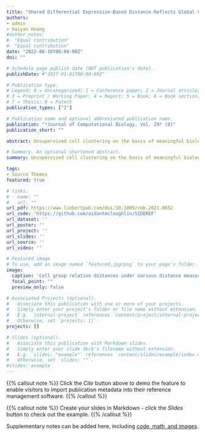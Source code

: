 ```yaml
---
title: "Shared Differential Expression-Based Distance Reflects Global Cell Type Relationships in Single-Cell RNA Sequencing Data"
authors:
- admin
- Haiyan Huang
#author_notes:
#- "Equal contribution"
#- "Equal contribution"
date: "2022-08-10T00:00:00Z"
doi: ""

# Schedule page publish date (NOT publication's date).
publishDate: #"2017-01-01T00:00:00Z"

# Publication type.
# Legend: 0 = Uncategorized; 1 = Conference paper; 2 = Journal article;
# 3 = Preprint / Working Paper; 4 = Report; 5 = Book; 6 = Book section;
# 7 = Thesis; 8 = Patent
publication_types: ["2"]

# Publication name and optional abbreviated publication name.
publication: "*Journal of Computational Biology, Vol. 29* (8)"
publication_short: ""

abstract: Unsupervised cell clustering on the basis of meaningful biological variation in single-cell RNA sequencing (scRNA seq) data has received significant attention, as it assists with ontological subpopulation identification among the data. A key step in the clustering process is to compute distances between the cells under a specified distance measure. Although particular distance measures may successfully separate cells into biologically relevant clusters, they may fail to retain global structure of the data, such as relative similarity between the cell clusters. In this article, we modify a biologically motivated distance measure, SIDEseq, for use of aggregate comparisons of cell types in large single-cell assays, and demonstrate that, across simulated and real scRNA seq data, the distance matrix more consistently retains global cell type relationships than commonly used distance measures for scRNA seq clustering. We call the modified distance measure “SIDEREF.” We explore spectral dimension reduction of the SIDEREF distance matrix as a means of noise filtering, similar to principal components analysis applied directly to expression data. We utilize a summary measure of relative cell type distances to better display the cell group relationships. SIDEREF visualizations more consistently reflect global structures in the data than other commonly considered distance measures. We utilize relative cell type distances and the SIDEREF distance measure to uncover compositional differences between annotated leukocyte cell groups in a compendium of Mus musculus scRNA seq assays comprising 12 tissues. SIDEREF and associated analysis is openly available on GitHub.

# Summary. An optional shortened abstract.
summary: Unsupervised cell clustering on the basis of meaningful biological variation in single-cell RNA sequencing 

tags:
- Source Themes
featured: true

# links:
# - name: ""
#   url: ""
url_pdf: https://www.liebertpub.com/doi/10.1089/cmb.2021.0652
url_code: 'https://github.com/aidantmcloughlin/SIDEREF'
url_dataset: ''
url_poster: ''
url_project: ''
url_slides: ''
url_source: ''
url_video: ''

# Featured image
# To use, add an image named `featured.jpg/png` to your page's folder.
image:
  caption: 'Cell group relative distances under various distance measures.'
  focal_point: ""
  preview_only: false

# Associated Projects (optional).
#   Associate this publication with one or more of your projects.
#   Simply enter your project's folder or file name without extension.
#   E.g. `internal-project` references `content/project/internal-project/index.md`.
#   Otherwise, set `projects: []`.
projects: []

# Slides (optional).
#   Associate this publication with Markdown slides.
#   Simply enter your slide deck's filename without extension.
#   E.g. `slides: "example"` references `content/slides/example/index.md`.
#   Otherwise, set `slides: ""`.
#slides: example
---
```


{{% callout note %}}
Click the *Cite* button above to demo the feature to enable visitors to import publication metadata into their reference management software.
{{% /callout %}}

{{% callout note %}}
Create your slides in Markdown - click the *Slides* button to check out the example.
{{% /callout %}}

Supplementary notes can be added here, including [code, math, and images](https://wowchemy.com/docs/writing-markdown-latex/).
